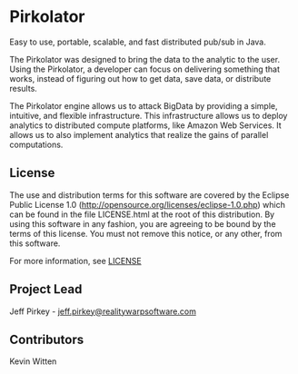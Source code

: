 # Pirkolator

Easy to use, portable, scalable, and fast distributed pub/sub in Java.

The Pirkolator was designed to bring the data to the analytic to the user. Using the Pirkolator, a developer can focus on delivering something that works, instead of figuring out how to get data, save data, or distribute results.

The Pirkolator engine allows us to attack BigData by providing a simple, intuitive, and flexible infrastructure. This infrastructure allows us to deploy analytics to distributed compute platforms, like Amazon Web Services. It allows us to also implement analytics that realize the gains of parallel computations.

## License

The use and distribution terms for this software are covered by the Eclipse Public License 1.0 (http://opensource.org/licenses/eclipse-1.0.php) which can be found in the file LICENSE.html at the root of this distribution. By using this software in any fashion, you are agreeing to be bound by the terms of this license. You must not remove this notice, or any other, from this software.

For more information, see [LICENSE](LICENSE.html)

## Project Lead

Jeff Pirkey - jeff.pirkey@realitywarpsoftware.com

## Contributors

Kevin Witten
